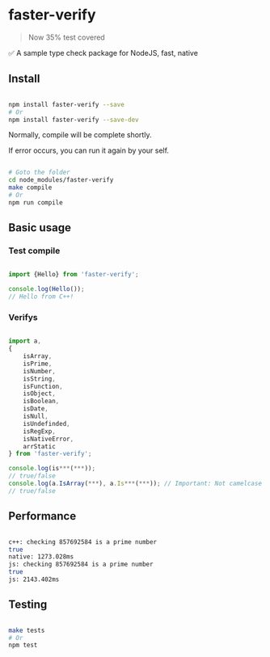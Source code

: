 # faster-verify

> Now 35% test covered

:white_check_mark: A sample type check package for NodeJS, fast, native

## Install

```bash

npm install faster-verify --save
# Or
npm install faster-verify --save-dev

```

Normally, compile will be complete shortly.

If error occurs, you can run it again by your self.

```bash

# Goto the folder
cd node_modules/faster-verify
make compile
# Or
npm run compile

```

## Basic usage

### Test compile

```js

import {Hello} from 'faster-verify';

console.log(Hello());
// Hello from C++!

```

### Verifys

```js

import a, 
{
    isArray,
    isPrime,
    isNumber,
    isString,
    isFunction,
    isObject,
    isBoolean,
    isDate,
    isNull,
    isUndefinded,
    isRegExp,
    isNativeError,
    arrStatic
} from 'faster-verify';

console.log(is***(***));
// true/false
console.log(a.IsArray(***), a.Is***(***)); // Important: Not camelcase -> IsArray instead of isArray
// true/false

```

## Performance

```bash

c++: checking 857692584 is a prime number
true
native: 1273.028ms
js: checking 857692584 is a prime number
true
js: 2143.402ms

```

## Testing

```bash

make tests
# Or
npm test

```